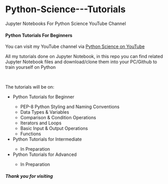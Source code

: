 # Python-Science---Tutorials
 Jupyter Notebooks For Python Science YouTube Channel
<h4>Python Tutorials For Beginners</h4>
<p>You can visit my YouTube channel via <a href="https://www.youtube.com/channel/UC58MlA6aGf8z-Eez-_uB_4Q/">Python Science on YouTube</a></p>
<p>All my tutorials done on Jupyter Notebook, in this repo you can find related Jupyter Notebook files and download/clone them into your PC/Github to train yourself on Python</p>
<br>
<p>The tutorials will be on:</p>
<ul>
<li>Python Tutorials for Beginner</li>
<ul>
<li>PEP-8 Python Styling and Naming Conventions</li>
<li>Data Types & Variables</li>
<li>Comparison & Condition Operations</li>
<li>Iterators and Loops</li>
<li>Basic Input & Output Operations</li>
<li>Functions</li>
</ul>
<li>Python Tutorials for Intermediate</li>
<ul>
<li>In Preparation</li>
</ul>
<li>Python Tutorials for Advanced</li>
<ul>
<li>In Preparation</li>
</ul>
</ul>
<h5>Thank you for visiting</h5>
